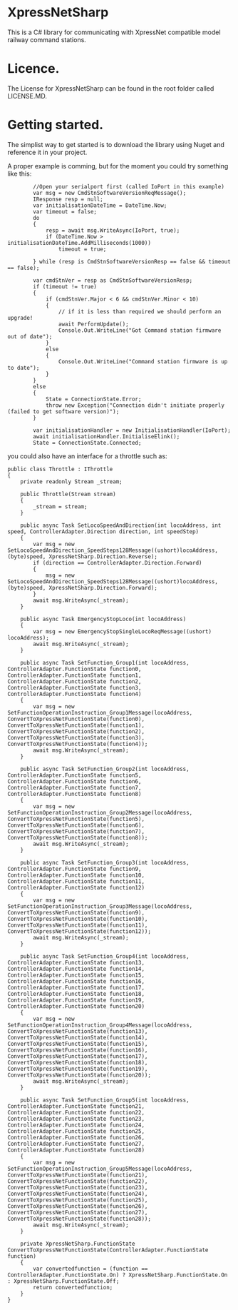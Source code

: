 # XpressNetSharp
This is a C# library for communicating with XpressNet compatible model railway command stations.

# Licence.
The License for XpressNetSharp can be found in the root folder called LICENSE.MD.


# Getting started.
The simplist way to get started is to download the library using Nuget and reference it in your project.

A proper example is comming, but for the moment you could try something like this:


            //Open your serialport first (called IoPort in this example)
            var msg = new CmdStnSoftwareVersionReqMessage();
            IResponse resp = null;
            var initialisationDateTime = DateTime.Now;
            var timeout = false;
            do
            {
                resp = await msg.WriteAsync(IoPort, true);
                if (DateTime.Now > initialisationDateTime.AddMilliseconds(1000))
                    timeout = true;

            } while (resp is CmdStnSoftwareVersionResp == false && timeout == false);

            var cmdStnVer = resp as CmdStnSoftwareVersionResp;
            if (timeout != true)
            {
                if (cmdStnVer.Major < 6 && cmdStnVer.Minor < 10)
                {
                    // if it is less than required we should perform an upgrade!
                    await PerformUpdate();
                    Console.Out.WriteLine("Got Command station firmware out of date");
                }
                else
                {
                    Console.Out.WriteLine("Command station firmware is up to date");
                }
            }
            else
            {
                State = ConnectionState.Error;
                throw new Exception("Connection didn't initiate properly (failed to get software version)");
            }

            var initialisationHandler = new InitialisationHandler(IoPort);
            await initialisationHandler.InitialiseElink();
            State = ConnectionState.Connected;





you could also have an interface for a throttle such as:

    public class Throttle : IThrottle
    {
        private readonly Stream _stream;

        public Throttle(Stream stream)
        {
            _stream = stream;
        }

        public async Task SetLocoSpeedAndDirection(int locoAddress, int speed, ControllerAdapter.Direction direction, int speedStep)
        {
            var msg = new SetLocoSpeedAndDirection_SpeedSteps128Message((ushort)locoAddress, (byte)speed, XpressNetSharp.Direction.Reverse);
            if (direction == ControllerAdapter.Direction.Forward)
            {
                msg = new SetLocoSpeedAndDirection_SpeedSteps128Message((ushort)locoAddress, (byte)speed, XpressNetSharp.Direction.Forward);
            }
            await msg.WriteAsync(_stream);
        }

        public async Task EmergencyStopLoco(int locoAddress)
        {
            var msg = new EmergencyStopSingleLocoReqMessage((ushort) locoAddress);
            await msg.WriteAsync(_stream);
        }

        public async Task SetFunction_Group1(int locoAddress, ControllerAdapter.FunctionState function0, ControllerAdapter.FunctionState function1, ControllerAdapter.FunctionState function2, ControllerAdapter.FunctionState function3, ControllerAdapter.FunctionState function4)
        {
            var msg = new SetFunctionOperationInstruction_Group1Message(locoAddress, ConvertToXpressNetFunctionState(function0), ConvertToXpressNetFunctionState(function1), ConvertToXpressNetFunctionState(function2), ConvertToXpressNetFunctionState(function3), ConvertToXpressNetFunctionState(function4));
            await msg.WriteAsync(_stream);
        }

        public async Task SetFunction_Group2(int locoAddress, ControllerAdapter.FunctionState function5, ControllerAdapter.FunctionState function6, ControllerAdapter.FunctionState function7, ControllerAdapter.FunctionState function8)
        {
            var msg = new SetFunctionOperationInstruction_Group2Message(locoAddress, ConvertToXpressNetFunctionState(function5), ConvertToXpressNetFunctionState(function6), ConvertToXpressNetFunctionState(function7), ConvertToXpressNetFunctionState(function8));
            await msg.WriteAsync(_stream);
        }

        public async Task SetFunction_Group3(int locoAddress, ControllerAdapter.FunctionState function9, ControllerAdapter.FunctionState function10, ControllerAdapter.FunctionState function11, ControllerAdapter.FunctionState function12)
        {
            var msg = new SetFunctionOperationInstruction_Group3Message(locoAddress, ConvertToXpressNetFunctionState(function9), ConvertToXpressNetFunctionState(function10), ConvertToXpressNetFunctionState(function11), ConvertToXpressNetFunctionState(function12));
            await msg.WriteAsync(_stream);
        }

        public async Task SetFunction_Group4(int locoAddress, ControllerAdapter.FunctionState function13, ControllerAdapter.FunctionState function14, ControllerAdapter.FunctionState function15, ControllerAdapter.FunctionState function16, ControllerAdapter.FunctionState function17, ControllerAdapter.FunctionState function18, ControllerAdapter.FunctionState function19, ControllerAdapter.FunctionState function20)
        {
            var msg = new SetFunctionOperationInstruction_Group4Message(locoAddress, ConvertToXpressNetFunctionState(function13), ConvertToXpressNetFunctionState(function14), ConvertToXpressNetFunctionState(function15), ConvertToXpressNetFunctionState(function16), ConvertToXpressNetFunctionState(function17), ConvertToXpressNetFunctionState(function18), ConvertToXpressNetFunctionState(function19), ConvertToXpressNetFunctionState(function20));
            await msg.WriteAsync(_stream);
        }

        public async Task SetFunction_Group5(int locoAddress, ControllerAdapter.FunctionState function21, ControllerAdapter.FunctionState function22, ControllerAdapter.FunctionState function23, ControllerAdapter.FunctionState function24, ControllerAdapter.FunctionState function25, ControllerAdapter.FunctionState function26, ControllerAdapter.FunctionState function27, ControllerAdapter.FunctionState function28)
        {
            var msg = new SetFunctionOperationInstruction_Group5Message(locoAddress, ConvertToXpressNetFunctionState(function21), ConvertToXpressNetFunctionState(function22), ConvertToXpressNetFunctionState(function23), ConvertToXpressNetFunctionState(function24), ConvertToXpressNetFunctionState(function25), ConvertToXpressNetFunctionState(function26), ConvertToXpressNetFunctionState(function27), ConvertToXpressNetFunctionState(function28));
            await msg.WriteAsync(_stream);
        }

        private XpressNetSharp.FunctionState ConvertToXpressNetFunctionState(ControllerAdapter.FunctionState function)
        {
            var convertedfunction = (function == ControllerAdapter.FunctionState.On) ? XpressNetSharp.FunctionState.On : XpressNetSharp.FunctionState.Off;
            return convertedfunction;
        }
    }
